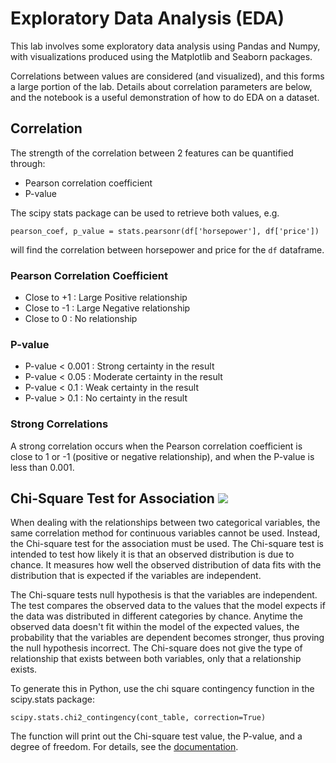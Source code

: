 # Exploratory Data Analysis (EDA)

This lab involves some exploratory data analysis using Pandas and Numpy, with visualizations produced using the Matplotlib and Seaborn packages.

Correlations between values are considered (and visualized), and this forms a large portion of the lab. Details about correlation parameters are below, and the notebook is a useful demonstration of how to do EDA on a dataset.

## Correlation
The strength of the correlation between 2 features can be quantified through:
- Pearson correlation coefficient
- P-value

The scipy stats package can be used to retrieve both values, e.g.

	pearson_coef, p_value = stats.pearsonr(df['horsepower'], df['price'])

will find the correlation between horsepower and price for the `df` dataframe.

### Pearson Correlation Coefficient
- Close to +1 : Large Positive relationship
- Close to -1 : Large Negative relationship
- Close to 0 : No relationship

### P-value
- P-value < 0.001 : Strong certainty in the result
- P-value < 0.05 : Moderate certainty in the result
- P-value < 0.1 : Weak certainty in the result
- P-value > 0.1 : No certainty in the result

### Strong Correlations
A strong correlation occurs when the Pearson correlation coefficient is close to 1 or -1 (positive or negative relationship), and when the P-value is less than 0.001.

## Chi-Square Test for Association <img src="https://render.githubusercontent.com/render/math?math=\left(\chi^2\right)">
When dealing with the relationships between two categorical variables, the same correlation method for continuous variables cannot be used. Instead, the Chi-square test for the association must be used. The Chi-square test is intended to test how likely it is that an observed distribution is due to chance. It measures how well the observed distribution of data fits with the distribution that is expected if the variables are independent.

The Chi-square tests null hypothesis is that the variables are independent. The test compares the observed data to the values that the model expects if the data was distributed in different categories by chance. Anytime the observed data doesn't fit within the model of the expected values, the probability that the variables are dependent becomes stronger, thus proving the null hypothesis incorrect. The Chi-square does not give the type of relationship that exists between both variables, only that a relationship exists.

To generate this in Python, use the chi square contingency function in the scipy.stats package:

	scipy.stats.chi2_contingency(cont_table, correction=True)

The function will print out the Chi-square test value, the P-value, and a degree of freedom. For details, see the [documentation](https://docs.scipy.org/doc/scipy/reference/generated/scipy.stats.chi2.html).